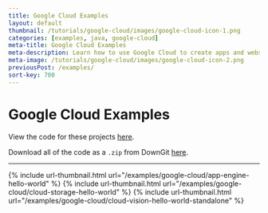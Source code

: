 ```yaml
---
title: Google Cloud Examples
layout: default
thumbnail: /tutorials/google-cloud/images/google-cloud-icon-1.png
categories: [examples, java, google-cloud]
meta-title: Google Cloud Examples
meta-description: Learn how to use Google Cloud to create apps and websites!
meta-image: /tutorials/google-cloud/images/google-cloud-icon-2.png
previousPost: /examples/
sort-key: 700
---
```


# Google Cloud Examples

View the code for these projects [here](https://github.com/KevinWorkman/HappyCoding/tree/gh-pages/examples/google-cloud/google-cloud-example-projects).

Download all of the code as a `.zip` from DownGit [here](https://downgit.github.io/#/home?url=https://github.com/KevinWorkman/HappyCoding/tree/gh-pages/examples/google-cloud/google-cloud-example-projects).

---

{% include url-thumbnail.html url="/examples/google-cloud/app-engine-hello-world" %}
{% include url-thumbnail.html url="/examples/google-cloud/cloud-storage-hello-world" %}
{% include url-thumbnail.html url="/examples/google-cloud/cloud-vision-hello-world-standalone" %}